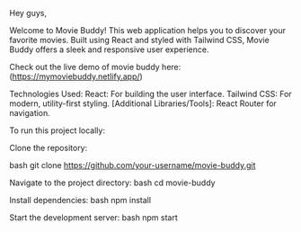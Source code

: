 Hey guys, 

Welcome to Movie Buddy! This web application helps you to discover your favorite movies. 
Built using React and styled with Tailwind CSS, Movie Buddy offers a sleek and responsive user experience.

Check out the live demo of movie buddy here: (https://mymoviebuddy.netlify.app/)

Technologies Used:
React: For building the user interface.
Tailwind CSS: For modern, utility-first styling.
[Additional Libraries/Tools]: React Router for navigation.

To run this project locally:

Clone the repository:

bash
git clone https://github.com/your-username/movie-buddy.git

Navigate to the project directory:
bash
cd movie-buddy

Install dependencies:
bash
npm install

Start the development server:
bash
npm start

